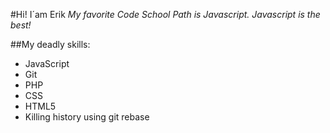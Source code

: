 #Hi! I´am Erik
*My favorite Code School Path is Javascript. Javascript is the best!*

##My deadly skills:
* JavaScript
* Git
* PHP
* CSS
* HTML5
* Killing history using git rebase